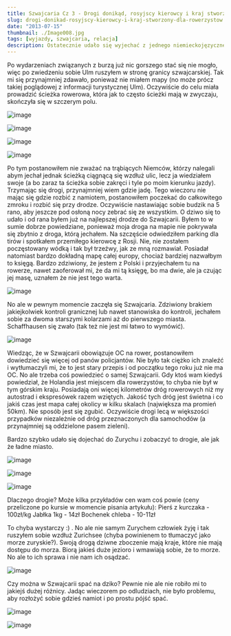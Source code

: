 ```yaml
---
title: Szwajcaria Cz 3 - Drogi donikąd, rosyjscy kierowcy i kraj stworzony dla rowerzystów
slug: drogi-donikad-rosyjscy-kierowcy-i-kraj-stworzony-dla-rowerzystow
date: "2013-07-15"
thumbnail: ./Image008.jpg
tags: [wyjazdy, szwajcaria, relacja]
description: Ostatecznie udało się wyjechać z jednego niemieckojęzycznego kraju i wjechać do drugiego. Tym razem dużo przyjaźniej nastawionego.
---
```


Po wydarzeniach związanych z burzą już nic gorszego stać się nie mogło, więc po zwiedzeniu sobie Ulm ruszyłem w stronę granicy szwajcarskiej. Tak mi się przynajmniej zdawało, ponieważ nie miałem mapy (no może prócz takiej poglądowej z informacji turystycznej Ulm). Oczywiście do celu miała prowadzić ścieżka rowerowa, która jak to często ścieżki mają w zwyczaju, skończyła się w szczerym polu.

![image](./Image010.jpg)

![image](./Image013.jpg)

![image](./Image011.jpg)

![image](./Image015.jpg)

Po tym postanowiłem nie zważać na trąbiących Niemców, którzy nalegali abym jechał jednak ścieżką ciągnącą się wzdłuż ulic, lecz ja wiedziałem swoje (a bo zaraz ta ścieżka sobie zakręci i tyle po moim kierunku jazdy). Trzymając się drogi, przynajmniej wiem gdzie jadę. Tego wieczoru nie mając się gdzie rozbić z namiotem, postanowiłem poczekać do całkowitego zmroku i rozbić się przy drodze. Oczywiście nastawiając sobie budzik na 5 rano, aby jeszcze pod osłoną nocy zebrać się ze wszystkim. O dziwo się to udało i od rana byłem już na najlepszej drodze do Szwajcarii. Byłem to w sumie dobrze powiedziane, ponieważ moja droga na mapie nie pokrywała się zbytnio z droga, którą jechałem. Na szczęście odwiedziłem parking dla tirów i spotkałem przemiłego kierowcę z Rosji. Nie, nie zostałem poczęstowany wódką i tak był trzeźwy, jak ze mną rozmawiał. Posiadał natomiast bardzo dokładną mapę całej europy, chociaż bardziej nazwałbym to księgą. Bardzo zdziwiony, że jestem z Polski i przyjechałem tu na rowerze, nawet zaoferował mi, że da mi tą księgę, bo ma dwie, ale ja czując jej masę, uznałem że nie jest tego warta.

![image](./Image014.jpg)

No ale w pewnym momencie zaczęła się Szwajcaria. Zdziwiony brakiem jakiejkolwiek kontroli granicznej lub nawet stanowiska do kontroli, jechałem sobie za dwoma starszymi kolarzami aż do pierwszego miasta. Schaffhausen się zwało (tak też nie jest mi łatwo to wymówić). 

![image](./Image016.jpg)

Wiedząc, że w Szwajcarii obowiązuje OC na rower, postanowiłem dowiedzieć się więcej od panów policjantów. Nie było tak ciężko ich znaleźć i wytłumaczyli mi, że to jest stary przepis i od początku tego roku już nie ma OC. No ale trzeba coś powiedzieć o samej Szwajcarii. Gdy ktoś wam kiedyś powiedział, że Holandia jest miejscem dla rowerzystów, to chyba nie był w tym górskim kraju. Posiadają oni więcej kilometrów dróg rowerowych niż my autostrad i ekspresówek razem wziętych. Jakość tych dróg jest świetna i co jakiś czas jest mapa całej okolicy w kilku skalach (największa ma promień 50km). Nie sposób jest się zgubić. Oczywiście drogi lecą w większości przypadków niezależnie od dróg przeznaczonych dla samochodów (a przynajmniej są oddzielone pasem zieleni). 

Bardzo szybko udało się dojechać do Zurychu i zobaczyć to drogie, ale jak że ładne miasto. 

![image](./Image017.jpg)

![image](./Image018.jpg)

![image](./Image019.jpg)



Dlaczego drogie? Może kilka przykładów cen wam coś powie (ceny przeliczone po kursie w momencie pisania artykułu):
Pierś z kurczaka - 100zł/kg
Jabłka 1kg - 14zł
Bochenek chleba - 10-11zł

To chyba wystarczy :) . No ale nie samym Zurychem człowiek żyję i tak ruszyłem sobie wzdłuż Zurichsee (chyba powinienem to tłumaczyć jako morze zuryskie?). Swoją drogą dziwne zboczenie mają kraje, które nie mają dostępu do morza. Biorą jakieś duże jezioro i wmawiają sobie, że to morze. No ale to ich sprawa i nie nam ich osądzać.

![image](./Image020.jpg)


Czy można w Szwajcarii spać na dziko? Pewnie nie ale nie robiło mi to jakiejś dużej różnicy. Jadąc wieczorem po odludziach, nie było problemu, aby rozłożyć sobie gdzieś namiot i po prostu pójść spać.

![image](./Image021.jpg)

![image](./Image022.jpg)